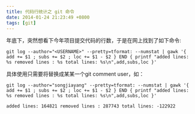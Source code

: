```yaml
---
title: 代码行统计之 git 命令
date: 2014-01-24 21:23:49 +0800
tags: [git] 
---
```


年底下，突然想看下今年项目提交代码的行数，于是在网上找到了如下命令:

```
git log --author="<USERNAME>" --pretty=tformat: --numstat | gawk '{ add += $1 ; subs += $2 ; loc += $1 - $2 } END { printf "added lines: %s removed lines : %s total lines: %s\n",add,subs,loc }'
```

具体使用只需要将<USERNAME>替换成某某一个git comment user，如：

```
git log --author="songjiayang" --pretty=tformat: --numstat | gawk '{ add += $1 ; subs += $2 ; loc += $1 - $2 } END { printf "added lines: %s removed lines : %s total lines: %s\n",add,subs,loc }'

added lines: 164821 removed lines : 287743 total lines: -122922

```
